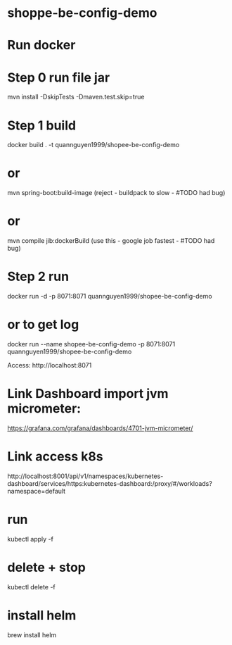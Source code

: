 # shoppe-be-config-demo
# Run docker
# Step 0 run file jar
mvn install -DskipTests -Dmaven.test.skip=true

# Step 1 build
docker build . -t quannguyen1999/shopee-be-config-demo
# or
mvn spring-boot:build-image (reject - buildpack to slow - #TODO had bug)
# or 
mvn compile jib:dockerBuild (use this - google job fastest - #TODO had bug)

# Step 2 run
docker run -d -p 8071:8071 quannguyen1999/shopee-be-config-demo
# or to get log   
docker run --name shopee-be-config-demo -p 8071:8071 quannguyen1999/shopee-be-config-demo

Access: http://localhost:8071


# Link Dashboard import jvm micrometer:
https://grafana.com/grafana/dashboards/4701-jvm-micrometer/

# Link access k8s
http://localhost:8001/api/v1/namespaces/kubernetes-dashboard/services/https:kubernetes-dashboard:/proxy/#/workloads?namespace=default

# run
kubectl apply -f <each file k8s>

# delete + stop 
kubectl delete -f <each file k8s>

# install helm
brew install helm


